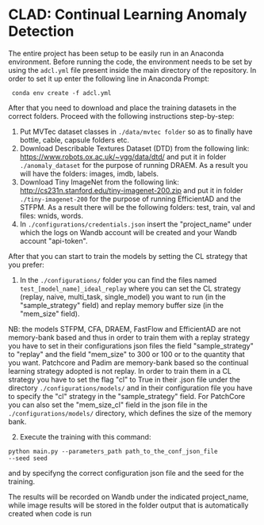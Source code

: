 # CLAD: Continual Learning Anomaly Detection 

The entire project has been setup to be easily run in an Anaconda environment. Before running the code, the environment needs to be set by using the <code>adcl.yml</code> file present inside the main directory of the repository. In order to set it up enter the following line in Anaconda Prompt: 

<code> conda env create -f adcl.yml </code>

After that you need to download and place the training datasets in the correct folders. Proceed with the following instructions step-by-step:

1. Put MVTec dataset classes in <code>./data/mvtec folder</code> so as to finally have bottle, cable, capsule folders etc.
2. Download Describable Textures Dataset (DTD) from the following link: https://www.robots.ox.ac.uk/~vgg/data/dtd/ and put it in folder <code>./anomaly_dataset</code> for the purpose of running DRAEM. As a result you will have the folders: images, imdb, labels.
3. Download Tiny ImageNet from the following link: http://cs231n.stanford.edu/tiny-imagenet-200.zip and put it in folder <code>./tiny-imagenet-200</code> for the purpose of running EfficientAD and the STFPM. As a result there will be the following folders: test, train, val and files: wnids, words.
4. In <code>./configurations/credentials.json</code> insert the "project_name" under which the logs on Wandb account will be created and your Wandb account "api-token".

After that you can start to train the models by setting the CL strategy that you prefer:

1. In the <code>./configurations/</code> folder you can find the files named <code>test_[model_name]_ideal_replay</code> where you can set the CL strategy (replay, naive, multi_task, single_model) you want to run (in the "sample_strategy" field) and replay memory buffer size (in the "mem_size" field).

NB: the models STFPM, CFA, DRAEM, FastFlow and EfficientAD are not memory-bank based and thus in order to train them with a replay strategy you have to set in their configurations json files the field "sample_strategy" to "replay" and the field "mem_size" to 300 or 100 or to the quantity that you want. 
Patchcore and Padim are memory-bank based so the continual learning strategy adopted is not replay. In order to train them in a CL strategy you have to set the flag "cl" to True in their .json file under the directory <code>./configurations/models/</code> and in their configuration file you have to specify the "cl" strategy in the "sample_strategy" field. For PatchCore you can also set the "mem_size_cl" field in the json file in the <code>./configurations/models/</code> directory, which defines the size of the memory bank. 

2. Execute the training with this command: 

<code>python main.py --parameters_path path_to_the_conf_json_file --seed seed</code>

and by specifyng the correct configuration json file and the seed for the training.

The results will be recorded on Wandb under the indicated project_name, while image results will be stored in the folder output that is automatically created when code is run
